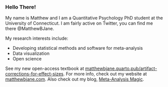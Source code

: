 ### Hello There!

My name is Matthew and I am a Quantitative Psychology PhD student at the University of Connecticut. I am fairly active on Twitter, you can find me there @MatthewBJane.

My research interests include:
- Developing statistical methods and software for meta-analysis
- Data visualization
- Open science

See my new open-access textbook at [matthewbjane.quarto.pub/artifact-corrections-for-effect-sizes](https://matthewbjane.quarto.pub). For more info, check out my website at [matthewbjane.com](https://matthewbjane.com). Also check out my blog, [Meta-Analysis Magic](https://matthewbjane.com/blog). 


